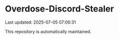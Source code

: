 # Overdose-Discord-Stealer

Last updated: 2025-07-05 07:06:31

This repository is automatically maintained.
